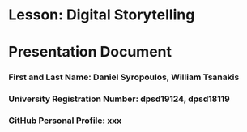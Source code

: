 # Lesson: Digital Storytelling
# Presentation Document

### First and Last Name: Daniel Syropoulos, William Tsanakis
### University Registration Number: dpsd19124, dpsd18119
### GitHub Personal Profile: xxx
